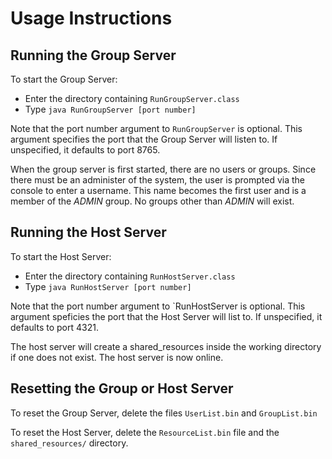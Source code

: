 # Usage Instructions

## Running the Group Server

To start the Group Server:
 - Enter the directory containing `RunGroupServer.class`
 - Type `java RunGroupServer [port number]`

Note that the port number argument to `RunGroupServer` is optional.  This argument specifies the port that the Group Server will listen to.  If unspecified, it defaults to port 8765.

When the group server is first started, there are no users or groups. Since there must be an administer of the system, the user is prompted via the console to enter a username. This name becomes the first user and is a member of the *ADMIN* group.  No groups other than *ADMIN* will exist.

## Running the Host Server

To start the Host Server:
 - Enter the directory containing `RunHostServer.class`
 - Type `java RunHostServer [port number]`

Note that the port number argument to `RunHostServer is optional.  This argument speficies the port that the Host Server will list to. If unspecified, it defaults to port 4321.

The host server will create a shared_resources inside the working directory if one does not exist. The host server is now online.

## Resetting the Group or Host Server

To reset the Group Server, delete the files `UserList.bin` and `GroupList.bin`

To reset the Host Server, delete the `ResourceList.bin` file and the `shared_resources/` directory.